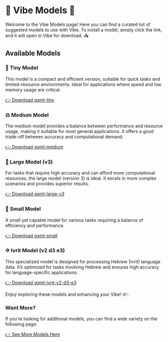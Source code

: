 # 🌟 Vibe Models 🌟

Welcome to the Vibe Models page! Here you can find a curated list of suggested models to use with Vibe. To install a model, simply click the link, and it will open in Vibe for download. 📥

## Available Models

### 🌱 Tiny Model

This model is a compact and efficient version, suitable for quick tasks and limited-resource environments. Ideal for applications where speed and low memory usage are critical.

[👉 Download ggml-tiny](https://shorturl.at/XSP9R)

### ⚖️ Medium Model

The medium model provides a balance between performance and resource usage, making it suitable for most general applications. It offers a good trade-off between accuracy and computational demand.

[👉 Download ggml-medium](https://shorturl.at/Ha6br)

### 🚀 Large Model (v3)

For tasks that require high accuracy and can afford more computational resources, the large model (version 3) is ideal. It excels in more complex scenarios and provides superior results.

[👉 Download ggml-large-v3](https://tinyurl.com/3cn846h8)

### 🌿 Small Model

A small yet capable model for various tasks requiring a balance of efficiency and performance.

[👉 Download ggml-small](https://shorturl.at/EmJS8)

### ✡️ Ivrit Model (v2 d3 e3)

This specialized model is designed for processing Hebrew (Ivrit) language data. It’s optimized for tasks involving Hebrew and ensures high accuracy for language-specific applications.

[👉 Download ggml-ivrit-v2-d3-e3](https://tinyurl.com/yckxca25)

Enjoy exploring these models and enhancing your Vibe! 🌐✨

### Want More?

If you’re looking for additional models, you can find a wide variety on the following page:

[👉 See More Models Here](https://huggingface.co/ggerganov/whisper.cpp/tree/main)
